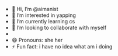 - 👋 Hi, I’m @aimanist
- 👀 I’m interested in yapping 
- 🌱 I’m currently learning cs
- 💞️ I’m looking to collaborate with myself 
- 
- 😄 Pronouns: she her
- ⚡ Fun fact: i have no idea what am i doing

<!---
aimanist/aimanist is a ✨ special ✨ repository because its `README.md` (this file) appears on your GitHub profile.
You can click the Preview link to take a look at your changes.
--->
